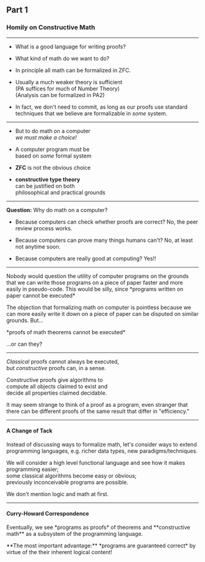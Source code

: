 ## Part 1

### Homily on Constructive Math 

---

+ What is a good language for writing proofs?
  <!-- .element: class="fragment fade-left" -->

+ What kind of math do we want to do? 
  <!-- .element: class="fragment fade-left" -->

+ In principle all math can be formalized in ZFC.
  <!-- .element: class="fragment fade-left" -->

+ Usually a much weaker theory is sufficient  
  (PA suffices for much of Number Theory)   
  (Analysis can be formalized in PA2)
  <!-- .element: class="fragment fade-left" -->

+ In fact, we don't need to commit, as long as our proofs use 
  standard techniques that we believe are formalizable in *some* system.
  <!-- .element: class="fragment fade-left" -->

---

<!-- ------ JPS ------------ -->
<!-- .slide: data-background="inputs/img/jps.jpg" data-background-size="600px" data-state="img-right-dim" -->

<!-- *"Celui qui ne choisit pas n'existe pas."* -->

+ But to do math on a computer  
  *we must make a choice!*
  
+ A computer program must be  
  based on *some* formal system 
  <!-- .element: class="fragment fade-left" -->
  
+ **ZFC** is not the obvious choice
  <!-- .element: class="fragment fade-left" -->

+ **constructive type theory**  
  can be justified on both  
  philosophical and practical grounds 
  <!-- .element: class="fragment fade-left" -->

---

**Question:** Why do math on a computer?

+ <p class="fragment fade-left"> 
  Because computers can check whether proofs are correct?
  <a class="highlight-blue">No, the peer review process works.</a><!-- .element: class="fragment fade-left" -->
  </p>
+ <p class="fragment fade-left"> 
  Because computers can prove many things humans can't?
  <a class="highlight-blue">No, at least not anytime soon.</a><!-- .element: class="fragment fade-left" -->
  </p>
+ <p class="fragment fade-left">
  Because computers are really good at computing?
  <a class="highlight-blue">Yes!!</a><!-- .element: class="fragment fade-left" --></p>

---

<p class="fragment fade-left"> 
Nobody would question the utility of computer programs on the grounds that we 
can write those programs on a piece of paper faster and more easily in pseudo-code.
This would be silly, since <a class="highlight-blue">*programs written on paper cannot be executed*</a>
</p>

<p class="fragment fade-left"> 
The objection that formalizing math on computer
is pointless because we can more easily write it down on a piece of paper can
be disputed on similar grounds.  But...  
</p>
<p class="fragment fade-left"> 
<a class="highlight-blue">*proofs of math theorems cannot be executed*</a>  
</p>
<p class="fragment fade-left"> ...or can they? </p>

---

*Classical* proofs cannot always be executed,   
but *constructive* proofs can, in a sense.

Constructive proofs give algorithms to  
compute all objects claimed to exist and  
decide all properties claimed decidable.
<!-- .element: class="fragment fade-left" -->

<p class="fragment fade-left">
<!-- ------ DVF ------------ -->
<!-- .slide: data-background="inputs/img/Darth-Vader-faith.jpg" data-background-size="500px" data-state="img-right" -->
It may seem strange to think of a proof  
as a program, even stranger that there  
can be different proofs of the same  
result that differ in "efficiency." 
</p>

---

#### A Change of Tack

Instead of discussing ways to formalize math, let's consider 
ways to extend programming languages, e.g. richer data types, 
new paradigms/techniques. 
<!-- .element: class="fragment fade-left" -->

We will consider a high level functional language and see
how it makes programming easier;   
some classical algorithms become easy or obvious;   
previously inconceivable programs are possible.
<!-- .element: class="fragment fade-left" -->

We don't mention logic and math at first.
<!-- .element: class="fragment fade-left" -->

---

#### Curry-Howard Correspondence

<p class="fragment fade-left">
Eventually, we see <a class="highlight-blue">*programs as proofs*</a> 
of theorems and <a class="highlight-blue">**constructive math**</a>
as a subsystem of the programming language.</p>

<p class="fragment fade-left">**The most important advantage:**  
<a class="highlight-blue">*programs are guaranteed correct*</a>   
by virtue of the their inherent logical content!</p>
